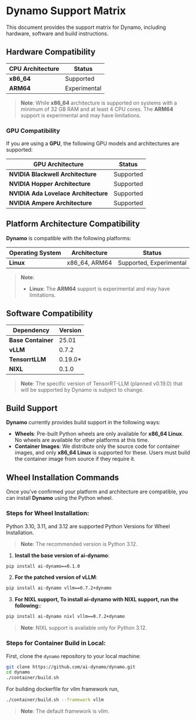 # Dynamo Support Matrix

This document provides the support matrix for Dynamo, including hardware, software and build instructions.

## Hardware Compatibility


| **CPU Architecture**  | **Status**    |
|-----------------------|---------------|
| **x86_64**            | Supported     |
| **ARM64**             | Experimental  |

> **Note**: While **x86_64** architecture is supported on systems with a minimum of 32 GB RAM and at least 4 CPU cores. The **ARM64** support is experimental and may have limitations.

### GPU Compatibility

If you are using a **GPU**, the following GPU models and architectures are supported:

| **GPU Architecture**                | **Status**    |
|-------------------------------------|---------------|
| **NVIDIA Blackwell Architecture**   | Supported     |
| **NVIDIA Hopper Architecture**      | Supported     |
| **NVIDIA Ada Lovelace Architecture**| Supported     |
| **NVIDIA Ampere Architecture**      | Supported     |

## Platform Architecture Compatibility

**Dynamo** is compatible with the following platforms:

| **Operating System**   | **Architecture**   | **Status**              |
|------------------------|--------------------|-------------------------|
| **Linux**              | x86_64, ARM64      | Supported, Experimental |

> **Note**:
> - **Linux**: The **ARM64** support is experimental and may have limitations.

## Software Compatibility

| **Dependency**   | **Version** |
|------------------|-------------|
|**Base Container**|    25.01    |
| **vLLM**         |    0.7.2    |
|**TensorrtLLM**   |    0.19.0*  |
|**NIXL**          |    0.1.0    |

> **Note**: The specific version of TensorRT-LLM (planned v0.19.0) that will be supported by Dynamo is subject to change.

## Build Support
**Dynamo** currently provides build support in the following ways:

- **Wheels**: Pre-built Python wheels are only available for **x86_64 Linux**. No wheels are available for other platforms at this time.
- **Container Images**: We distribute only the source code for container images, and only **x86_64 Linux** is supported for these. Users must build the container image from source if they require it.

## Wheel Installation Commands

Once you've confirmed your platform and architecture are compatible, you can install **Dynamo** using the Python wheel.

### Steps for Wheel Installation:

Python 3.10, 3.11, and 3.12 are supported Python Versions for Wheel Installation.
> **Note**: The recommended version is Python 3.12.

1. **Install the base version of ai-dynamo**:
```bash
pip install ai-dynamo==0.1.0
```
2. **For the patched version of vLLM**:
```bash
pip install ai-dynamo vllm==0.7.2+dynamo
```
3. **For NIXL support, To install ai-dynamo with NIXL support, run the following:**:
```bash
pip install ai-dynamo nixl vllm==0.7.2+dynamo
```
> **Note**: NIXL support is available only for Python 3.12.

### Steps for Container Build in Local:

First, clone the `dynamo` repository to your local machine:
   ```bash
   git clone https://github.com/ai-dynamo/dynamo.git
   cd dynamo
   ./container/build.sh
   ```

   For building dockerfile for vllm framework run,
   ```bash
   ./container/build.sh --framework vllm
   ```
> **Note**: The default framework is vllm.


